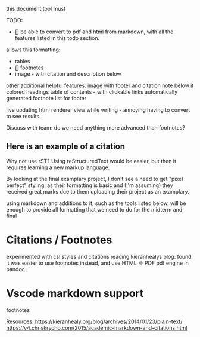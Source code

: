 this document tool must

TODO:

- [] be able to convert to pdf and html from markdown, with all the features listed in this todo section.

allows this formatting:

- tables
- [] footnotes
- image - with citation and description below

other additional helpful features:
image with footer and citation note below it
colored headings
table of contents - with clickable links
automatically generated footnote list for footer

live updating html renderer view while writing - annoying having to convert to see results.

Discuss with team: do we need anything more advanced than footnotes?

## Here is an example of a citation

Why not use rST?
Using reStructuredText would be easier, but then it requires learning a new markup language.

By looking at the final examplary project, I don't see a need to get "pixel perfect" styling, as their formatting is basic and (I'm assuming) they received great marks due to them uploading their project as an examplary.

using markdown and additions to it, such as the tools listed below, will be enough to provide all formatting that we need to do for the midterm and final

# Citations / Footnotes

experimented with csl styles and citations reading kieranhealys blog.
found it was easier to use footnotes instead, and use HTML -> PDF pdf engine in pandoc.



# Vscode markdown support
footnotes

Resources:
https://kieranhealy.org/blog/archives/2014/01/23/plain-text/
https://v4.chriskrycho.com/2015/academic-markdown-and-citations.html
